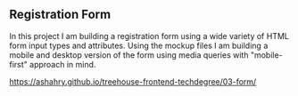 ## Registration Form
In this project I am building a registration form using a wide variety of HTML form input types and attributes. Using the mockup files I am building a mobile and desktop version of the form using media queries with "mobile-first" approach in mind.

https://ashahry.github.io/treehouse-frontend-techdegree/03-form/
